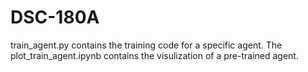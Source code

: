 # DSC-180A

train_agent.py contains the training code for a specific agent. The plot_train_agent.ipynb contains the visulization of a pre-trained agent.